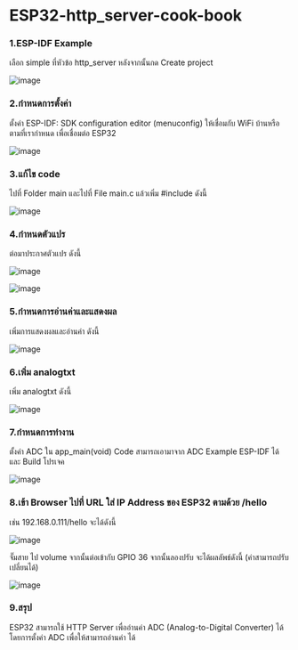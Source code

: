 # ESP32-http_server-cook-book

### 1.ESP-IDF Example

เลือก simple ที่หัวข้อ http_server หลังจากนั้นกด Create project

![image](https://github.com/user-attachments/assets/295365e7-e9fd-4191-aaa8-78ef85832e60)

### 2.กำหนดการตั้งค่า

ตั้งค่า ESP-IDF: SDK configuration editor (menuconfig) ให้เชื่อมกับ WiFi บ้านหรือตามที่เรากำหนด เพื่อเชื่อมต่อ ESP32

![image](https://github.com/user-attachments/assets/085a4292-cab8-48f4-a0f6-3f25517c9aa4)

### 3.แก้ไข code

ไปที่ Folder main และไปที่ File main.c แล้วเพิ่ม #include ดังนี้

![image](https://github.com/user-attachments/assets/7588c967-f25d-4225-a556-51f52db2ba7c)

### 4.กำหนดตัวแปร

ต่อมาประกาศตัวแปร ดังนี้

![image](https://github.com/user-attachments/assets/7e6c141a-6327-40e8-b4e1-535430dccd1e)

![image](https://github.com/user-attachments/assets/b5c88f43-addd-4986-94fc-7e9f758f9b87)

### 5.กำหนดการอ่านค่าและแสดงผล

เพิ่มการแสดงผลและอ่านค่า ดังนี้

![image](https://github.com/user-attachments/assets/330c490a-09bb-4497-98b7-38d8d69c5417)

### 6.เพิ่ม  analogtxt

เพิ่ม analogtxt ดังนี้

![image](https://github.com/user-attachments/assets/6b8746c8-1376-496f-a0ed-cb3c701d7608)

### 7.กำหนดการทำงาน

ตั้งค่า ADC ใน app_main(void) Code สามารถเอามาจาก ADC Example ESP-IDF ได้ และ Build โปรเจค

![image](https://github.com/user-attachments/assets/acc8de71-4edb-4708-bf11-fedf30f05796)

### 8.เข้า Browser ไปที่ URL ใส่ IP Address ของ ESP32 ตามด้วย /hello

เช่น 192.168.0.111/hello จะได้ดังนี้

![image](https://github.com/user-attachments/assets/ed683c16-222b-4614-8888-b78bfad0b0db)

จั๊มสาย ไป volume จากนั้นต่อเข้ากับ GPIO 36 จากนั้นลองปรับ จะได้ผลลัพธ์ดังนี้ (ค่าสามารถปรับเปลี่ยนได้)

![image](https://github.com/user-attachments/assets/69fb4a20-3204-4a29-8c26-386d054f46e2)

### 9.สรุป 
ESP32 สามารถใช้ HTTP Server เพื่ออ่านค่า ADC (Analog-to-Digital Converter) ได้ โดยการตั้งค่า ADC เพื่อให้สามารถอ่านค่า 
ได้


